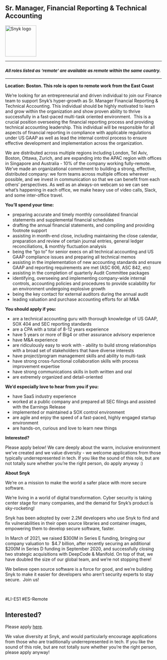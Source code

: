 Sr. Manager, Financial Reporting & Technical Accounting
---

<img src="https://res.cloudinary.com/snyk/image/upload/v1537345894/press-kit/brand/logo-black.png" width="100" alt="Snyk logo" />

<hr>
<h3><em><strong><sub>All roles listed as ‘remote’ are available as remote within the same country.</sub></strong></em></h3>
<hr>
<p><strong>Location: Boston. This role is open to remote work from the East Coast</strong></p>
<p><span style="font-weight: 400;">We’re looking for an entrepreneurial and driven individual to join our Finance team to support Snyk’s hyper-growth as Sr. Manager Financial Reporting &amp; Technical Accounting. This individual should be highly motivated to learn and grow within the organization and show proven ability to thrive successfully in a fast-paced multi-task oriented environment.&nbsp; This is a crucial position overseeing the financial reporting process and providing technical accounting leadership. This individual will be responsible for all aspects of financial reporting in compliance with applicable regulations under US GAAP as well as lead the internal control process to ensure effective development and implementation across the organization.&nbsp;</span></p>
<p><span style="font-weight: 400;">We are distributed across multiple regions including London, Tel Aviv, Boston, Ottawa, Zurich, and are expanding into the APAC region with offices in Singapore and Australia - 10% of the company working fully-remote. We’ve made an organizational commitment to building a strong, effective, distributed company: we form teams across multiple offices wherever possible, and we invest in communication so that we can benefit from each others’ perspectives. As well as an always-on webcam so we can see what’s happening in each office, we make heavy use of video calls, Slack, and some inter-office travel.</span></p>
<p><strong>You’ll spend your time:</strong></p>
<ul>
<li style="font-weight: 400;"><span style="font-weight: 400;">preparing accurate and timely monthly consolidated financial statements and supplemental financial schedules&nbsp;</span></li>
<li style="font-weight: 400;"><span style="font-weight: 400;">drafting the annual financial statements, and compiling and providing footnote support</span></li>
<li style="font-weight: 400;"><span style="font-weight: 400;">assisting in month-end close, including maintaining the close calendar, preparation and review of certain journal entries, general ledger reconciliations, &amp; monthly fluctuation analysis</span></li>
<li style="font-weight: 400;"><span style="font-weight: 400;">being the “go to” for senior execs on all technical accounting and US GAAP compliance issues and preparing all technical memos&nbsp;</span></li>
<li style="font-weight: 400;"><span style="font-weight: 400;">assisting in the implementation of new accounting standards and ensure GAAP and reporting requirements are met (ASC 606, ASC 842, etc)</span></li>
<li style="font-weight: 400;"><span style="font-weight: 400;">assisting in the completion of quarterly Audit Committee packages</span></li>
<li style="font-weight: 400;"><span style="font-weight: 400;">identifying, overseeing and implementing company-wide internal controls, accounting policies and procedures to provide scalability for an environment undergoing explosive growth</span></li>
<li style="font-weight: 400;"><span style="font-weight: 400;">being the key contact for external auditors during the annual audit&nbsp;</span></li>
<li style="font-weight: 400;"><span style="font-weight: 400;">leading valuation and purchase accounting efforts for all M&amp;A</span></li>
</ul>
<p><strong>You should apply if you:</strong></p>
<ul>
<li style="font-weight: 400;"><span style="font-weight: 400;">are a technical accounting guru with thorough knowledge of US GAAP, SOX 404 and SEC reporting standards</span></li>
<li style="font-weight: 400;"><span style="font-weight: 400;">are a CPA with a total of 8-12 years experience</span></li>
<li style="font-weight: 400;"><span style="font-weight: 400;">have 5 years or more of Big4 or other assurance advisory experience</span></li>
<li style="font-weight: 400;"><span style="font-weight: 400;">have M&amp;A experience</span></li>
<li style="font-weight: 400;"><span style="font-weight: 400;">are ridiculously easy to work with - ability to build strong relationships with a broad set of stakeholders that have diverse interests</span></li>
<li style="font-weight: 400;"><span style="font-weight: 400;">have project/program management skills and ability to multi-task</span></li>
<li style="font-weight: 400;"><span style="font-weight: 400;">have strong cross-functional collaboration skills with process improvement expertise</span></li>
<li style="font-weight: 400;"><span style="font-weight: 400;">have strong communications skills in both written and oral</span></li>
<li style="font-weight: 400;"><span style="font-weight: 400;">are extremely organized and detail-oriented</span></li>
</ul>
<p><strong>We’d especially love to hear from you if you:</strong></p>
<ul>
<li style="font-weight: 400;"><span style="font-weight: 400;">have SaaS industry experience</span></li>
<li style="font-weight: 400;"><span style="font-weight: 400;">worked at a public company and prepared all SEC filings and assisted with the Earnings Release</span></li>
<li style="font-weight: 400;"><span style="font-weight: 400;">implemented or maintained a SOX control environment</span></li>
<li style="font-weight: 400;"><span style="font-weight: 400;">are agile and enjoy the speed of a fast-paced, highly engaged startup environment</span></li>
<li style="font-weight: 400;"><span style="font-weight: 400;">are hands-on, curious and love to learn new things</span></li>
</ul>
<p><strong>Interested?</strong></p>
<p><span style="font-weight: 400;">Please apply below! We care deeply about the warm, inclusive environment we’ve created and we value diversity - we welcome applications from those typically underrepresented in tech. If you like the sound of this role, but are not totally sure whether you’re the right person, do apply anyway :)</span></p>
<p><strong>About Snyk</strong></p>
<p><span style="font-weight: 400;">We’re on a mission to make the world a safer place with more secure software.</span></p>
<p><span style="font-weight: 400;">We’re living in a world of digital transformation. Cyber security is taking center stage for many companies, and the demand for Snyk’s product is sky-rocketing!&nbsp;</span></p>
<p><span style="font-weight: 400;">Snyk has been adopted by over 2.2M developers who use Snyk to find and fix vulnerabilities in their open source libraries and container images, empowering them to develop secure software, faster.</span></p>
<p><span style="font-weight: 400;">In March of 2021, we raised $300M in Series E funding, bringing our company valuation to&nbsp; $4.7 billion, after recently securing an additional $200M in Series D funding in September 2020, and successfully closing two strategic acquisitions with DeepCode &amp; Manifold. On top of that, we have doubled the size of our global team, and we’re not stopping there!&nbsp;</span></p>
<p><span style="font-weight: 400;">We believe open source software is a force for good, and we’re building Snyk to make it easier for developers who aren’t security experts to stay secure.&nbsp; Join us!</span></p>
<p>&nbsp;</p>
<p><span style="font-weight: 400;">#LI-ES1 #ES-Remote</span></p>

Interested?
---

Please apply [here](https://boards.greenhouse.io/snyk/jobs/5247453002#app).

We value diversity at Snyk, and would particularly encourage applications from those who are traditionally underrepresented in tech.
If you like the sound of this role, but are not totally sure whether you’re the right person, please apply anyway!
